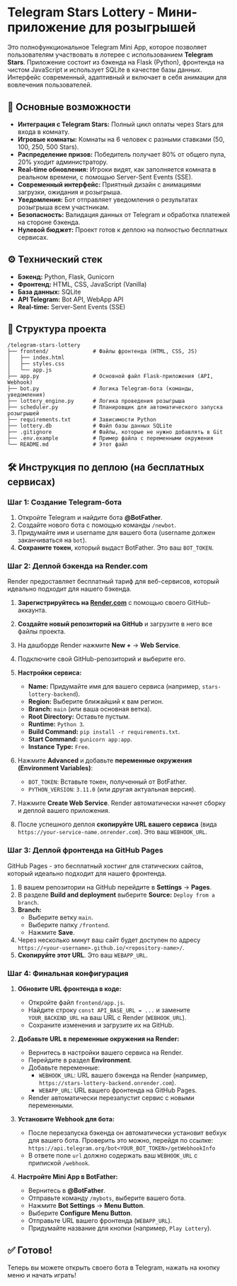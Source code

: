 # Telegram Stars Lottery - Мини-приложение для розыгрышей

Это полнофункциональное Telegram Mini App, которое позволяет пользователям участвовать в лотерее с использованием **Telegram Stars**. Приложение состоит из бэкенда на Flask (Python), фронтенда на чистом JavaScript и использует SQLite в качестве базы данных. Интерфейс современный, адаптивный и включает в себя анимации для вовлечения пользователей.

## 🚀 Основные возможности

- **Интеграция с Telegram Stars:** Полный цикл оплаты через Stars для входа в комнату.
- **Игровые комнаты:** Комнаты на 6 человек с разными ставками (50, 100, 250, 500 Stars).
- **Распределение призов:** Победитель получает 80% от общего пула, 20% уходит администратору.
- **Real-time обновления:** Игроки видят, как заполняется комната в реальном времени, с помощью Server-Sent Events (SSE).
- **Современный интерфейс:** Приятный дизайн с анимациями загрузки, ожидания и розыгрыша.
- **Уведомления:** Бот отправляет уведомления о результатах розыгрыша всем участникам.
- **Безопасность:** Валидация данных от Telegram и обработка платежей на стороне бэкенда.
- **Нулевой бюджет:** Проект готов к деплою на полностью бесплатных сервисах.

## ⚙️ Технический стек

- **Бэкенд:** Python, Flask, Gunicorn
- **Фронтенд:** HTML, CSS, JavaScript (Vanilla)
- **База данных:** SQLite
- **API Telegram:** Bot API, WebApp API
- **Real-time:** Server-Sent Events (SSE)

## 📁 Структура проекта

```
/telegram-stars-lottery
├── frontend/              # Файлы фронтенда (HTML, CSS, JS)
│   ├── index.html
│   ├── styles.css
│   └── app.js
├── app.py                 # Основной файл Flask-приложения (API, Webhook)
├── bot.py                 # Логика Telegram-бота (команды, уведомления)
├── lottery_engine.py      # Логика проведения розыгрыша
├── scheduler.py           # Планировщик для автоматического запуска розыгрышей
├── requirements.txt       # Зависимости Python
├── lottery.db             # Файл базы данных SQLite
├── .gitignore             # Файлы, которые не нужно добавлять в Git
├── .env.example           # Пример файла с переменными окружения
└── README.md              # Этот файл
```

## 🛠️ Инструкция по деплою (на бесплатных сервисах)

### Шаг 1: Создание Telegram-бота

1.  Откройте Telegram и найдите бота **@BotFather**.
2.  Создайте нового бота с помощью команды `/newbot`.
3.  Придумайте имя и username для вашего бота (username должен заканчиваться на `bot`).
4.  **Сохраните токен**, который выдаст BotFather. Это ваш `BOT_TOKEN`.

### Шаг 2: Деплой бэкенда на Render.com

Render предоставляет бесплатный тариф для веб-сервисов, который идеально подходит для нашего бэкенда.

1.  **Зарегистрируйтесь на [Render.com](https://render.com/)** с помощью своего GitHub-аккаунта.
2.  **Создайте новый репозиторий на GitHub** и загрузите в него все файлы проекта.
3.  На дашборде Render нажмите **New +** -> **Web Service**.
4.  Подключите свой GitHub-репозиторий и выберите его.
5.  **Настройки сервиса:**
    -   **Name:** Придумайте имя для вашего сервиса (например, `stars-lottery-backend`).
    -   **Region:** Выберите ближайший к вам регион.
    -   **Branch:** `main` (или ваша основная ветка).
    -   **Root Directory:** Оставьте пустым.
    -   **Runtime:** `Python 3`.
    -   **Build Command:** `pip install -r requirements.txt`.
    -   **Start Command:** `gunicorn app:app`.
    -   **Instance Type:** `Free`.

6.  Нажмите **Advanced** и добавьте **переменные окружения (Environment Variables)**:
    -   `BOT_TOKEN`: Вставьте токен, полученный от BotFather.
    -   `PYTHON_VERSION`: `3.11.0` (или другая актуальная версия).

7.  Нажмите **Create Web Service**. Render автоматически начнет сборку и деплой вашего приложения.
8.  После успешного деплоя **скопируйте URL вашего сервиса** (вида `https://your-service-name.onrender.com`). Это ваш `WEBHOOK_URL`.

### Шаг 3: Деплой фронтенда на GitHub Pages

GitHub Pages - это бесплатный хостинг для статических сайтов, который идеально подходит для нашего фронтенда.

1.  В вашем репозитории на GitHub перейдите в **Settings** -> **Pages**.
2.  В разделе **Build and deployment** выберите **Source:** `Deploy from a branch`.
3.  **Branch:**
    -   Выберите ветку `main`.
    -   Выберите папку `/frontend`.
    -   Нажмите **Save**.
4.  Через несколько минут ваш сайт будет доступен по адресу `https://<your-username>.github.io/<repository-name>/`.
5.  **Скопируйте этот URL**. Это ваш `WEBAPP_URL`.

### Шаг 4: Финальная конфигурация

1.  **Обновите URL фронтенда в коде:**
    -   Откройте файл `frontend/app.js`.
    -   Найдите строку `const API_BASE_URL = ...` и замените `YOUR_BACKEND_URL` на ваш URL с Render (`WEBHOOK_URL`).
    -   Сохраните изменения и загрузите их на GitHub.

2.  **Добавьте URL в переменные окружения на Render:**
    -   Вернитесь в настройки вашего сервиса на Render.
    -   Перейдите в раздел **Environment**.
    -   Добавьте переменные:
        -   `WEBHOOK_URL`: URL вашего бэкенда на Render (например, `https://stars-lottery-backend.onrender.com`).
        -   `WEBAPP_URL`: URL вашего фронтенда на GitHub Pages.
    -   Render автоматически перезапустит сервис с новыми переменными.

3.  **Установите Webhook для бота:**
    -   После перезапуска бэкенда он автоматически установит вебхук для вашего бота. Проверить это можно, перейдя по ссылке:
        `https://api.telegram.org/bot<YOUR_BOT_TOKEN>/getWebhookInfo`
    -   В ответе поле `url` должно содержать ваш `WEBHOOK_URL` с припиской `/webhook`.

4.  **Настройте Mini App в BotFather:**
    -   Вернитесь в **@BotFather**.
    -   Отправьте команду `/mybots`, выберите вашего бота.
    -   Нажмите **Bot Settings** -> **Menu Button**.
    -   Выберите **Configure Menu Button**.
    -   Отправьте URL вашего фронтенда (`WEBAPP_URL`).
    -   Придумайте название для кнопки (например, `Play Lottery`).

## ✅ Готово!

Теперь вы можете открыть своего бота в Telegram, нажать на кнопку меню и начать играть!

